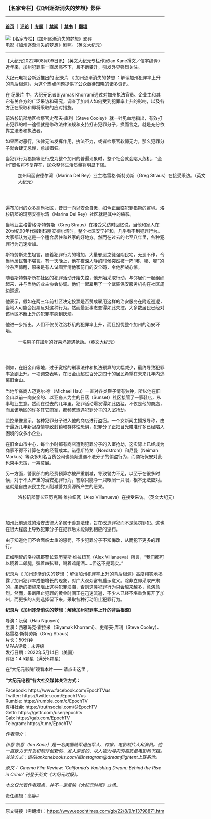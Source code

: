 ### 【名家专栏】《加州逐渐消失的梦想》影评

---

#### [首页](../../../..?n13798871) &nbsp;|&nbsp; [评论](../../../../../epoch-comment?n13798871) &nbsp;|&nbsp; [专题](../../../../../epoch-special?n13798871) &nbsp;|&nbsp; [禁闻](../../../../../epoch-news?n13798871) &nbsp;|&nbsp; [禁书](../../../../../books?n13798871) &nbsp;|&nbsp; [翻墙](https://github.com/gfw-breaker/nogfw/blob/master/README.md?n13798871)


<div><img alt="【名家专栏】《加州逐渐消失的梦想》影评" class="attachment-djy_600_400 size-djy_600_400 wp-post-image" src="https://i.epochtimes.com/assets/uploads/2022/08/id13798872-Cv1-1200x646-600x400.jpg"/>
<div class="caption">
 电影《加州逐渐消失的梦想》剧照。（英文大纪元）
</div></div><hr/><div class="post_content" id="artbody" itemprop="articleBody">
 <!-- article content begin -->
 <p>
  【大纪元2022年08月09日讯】（英文大纪元专栏作家Ian Kane撰文／信宇编译）近年来，加州犯罪率一直居高不下，且不断攀升，引发外界强烈关注。
 </p>
 <p>
  大纪元电视台新近推出的
  <ok href="https://www.epochtimes.com/gb/tag/%E7%BA%AA%E5%BD%95%E7%89%87.html">
   纪录片
  </ok>
  《
  <ok href="https://www.epochtimes.com/gb/tag/%E5%8A%A0%E5%B7%9E%E9%80%90%E6%B8%90%E6%B6%88%E5%A4%B1%E7%9A%84%E6%A2%A6%E6%83%B3.html">
   加州逐渐消失的梦想
  </ok>
  ：解读加州犯罪率上升的背后根源》，为这个热点问题提供了公众亟待知晓的诸多资讯。
 </p>
 <p style="text-align: center;">
 </p>
 <p>
  在
  <ok href="https://www.epochtimes.com/gb/tag/%E7%BA%AA%E5%BD%95%E7%89%87.html">
   纪录片
  </ok>
  中，大纪元记者Siyamak Khorrami通过对加州执法官员、企业主和其它有关各方的广泛采访和研究，调查了加州人如何受到犯罪率上升的影响，以及各方正在采取和即将采取的应对措施。
 </p>
 <p>
  前洛杉矶郡地区检察官史蒂夫‧库利（Steve Cooley）就一针见血地指出，有效打击犯罪的唯一途径就是修改法律法规和支持打击犯罪分子，换而言之，就是充分依靠立法者和执法者。
 </p>
 <p>
  如果面对恶行，法律无法发挥作用，执法不力，或者检察官软弱无力，那么犯罪分子就会肆无忌惮，愈加猖狂。
 </p>
 <p>
  当犯罪行为猖獗等恶行成为整个加州的普遍现象时，整个社会就会陷入危机，“金州”威名将不复存在，民众整体生活质量将明显下降。
 </p>
 <figure aria-describedby="caption-attachment-13798876" class="wp-caption aligncenter" id="attachment_13798876" style="width: 600px">
  <ok href="https://i.epochtimes.com/assets/uploads/2022/08/id13798876-Cv2-600x321.jpg" target="_blank">
   <img alt="" class="size-large wp-image-13798876" src="https://i.epochtimes.com/assets/uploads/2022/08/id13798876-Cv2-600x321-600x321.jpg"/>
  </ok>
  <br/><figcaption class="wp-caption-text" id="caption-attachment-13798876">
   加州玛丽安德尔湾（Marina Del Rey）业主格雷格‧斯特劳斯（Greg Straus）在接受采访。（英文大纪元）
  </figcaption><br/>
 </figure><br/>
 <p>
  遍布加州的众多高尚社区，昔日一向以安全自傲，如今正面临犯罪猖獗的窘境。洛杉矶郡的玛丽安德尔湾（Marina Del Rey）社区就是其中的缩影。
 </p>
 <p>
  当地业主格雷格‧斯特劳斯（Greg Straus）在接受采访时回忆说，当他和家人在20世纪90年代搬到玛丽安德尔湾时，整个社区安宁祥和，几乎看不到犯罪行为。大家都认为这是一个适合居住和养家的好地方。然而在过去的七至八年里，各种犯罪行为迅速增加。
 </p>
 <p>
  斯特劳斯先生坦言，随着犯罪行为的增加，大量邪恶之徒强闯民宅，无恶不作，令当地居民苦不堪言。有一天晚上，他在夜深人静的时候突然被一阵“嘟、嘟、嘟”的吵杂声惊醒，原来是有人试图弄清他家前门的安全码，令他胆战心惊。
 </p>
 <p>
  随着斯特劳斯所在社区的犯罪活动开始失控，他开始采取行动，与邻居们一起组织起来，并与当地的业主协会协调。他们一起雇用了一个武装保安服务机构在社区周边巡逻。
 </p>
 <p>
  他表示，假如在两三年前社区决定投票是否赞成雇用这样的治安服务在附近巡逻，当地人可能会投票反对这种行为。然而最近事态变得如此失控，大多数居民已经对该地区不断上升的犯罪率感到厌烦。
 </p>
 <p>
  他进一步指出，人们不仅关注洛杉矶的犯罪率上升，而且担忧整个加州的治安环境。
 </p>
 <figure aria-describedby="caption-attachment-13798880" class="wp-caption aligncenter" id="attachment_13798880" style="width: 600px">
  <ok href="https://i.epochtimes.com/assets/uploads/2022/08/id13798880-Cv3-600x319.jpg" target="_blank">
   <img alt="" class="size-large wp-image-13798880" src="https://i.epochtimes.com/assets/uploads/2022/08/id13798880-Cv3-600x319-600x319.jpg"/>
  </ok>
  <br/><figcaption class="wp-caption-text" id="caption-attachment-13798880">
   一名男子在加州的好莱坞遭遇抢劫。（英文大纪元）
  </figcaption><br/>
 </figure><br/>
 <p>
  例如，在旧金山等地，过于宽松的刑事法律和执法预算的大幅减少，最终导致犯罪率急剧上升。一项调查表明，在旧金山超过百分之四十的居民希望在未来几年内逃离旧金山。
 </p>
 <p>
  当地华裔商人迈克尔‧徐（Michael Hsu）一直对各类鞋子情有独钟，所以他在旧金山以前一向安全的、以亚裔人为主的日落（Sunset）社区接管了一家鞋店，从事鞋业生意。然而在过去的几年里，犯罪活动爆发得如此凶猛，不仅是他的商店，而且该地区的许多其它商家，都频繁遭遇犯罪分子的入室抢劫。
 </p>
 <p>
  监控录像显示，各种犯罪分子进入他的商店进行盗窃。一个女新闻主播报导称，由于最近几年新冠疫情导致封锁和群体性恐惧，犯罪分子正把目光瞄准许多已经陷入困境的众多小企业。
 </p>
 <p>
  在旧金山市中心，每个小时都有商店遭到犯罪分子的入室抢劫，这实际上已经成为商家不得不计算在内的经营成本。诺德斯特龙（Nordstrom）和尼曼（Neiman Markus）等众多知名百货公司也频频遭遇不法分子的偷盗行为，而商场保安对此也束手无策，一筹莫展。
 </p>
 <p>
  另一方面，警察部门的经费预算亦被严重削减，导致警力不足，以至于在很多时候，对于不太严重的治安犯罪行为，警察只能睁一只眼闭一只眼，根本无法应对。这就是自由派民主党人削减警力资源所产生的恶果。
 </p>
 <figure aria-describedby="caption-attachment-13798882" class="wp-caption aligncenter" id="attachment_13798882" style="width: 600px">
  <ok href="https://i.epochtimes.com/assets/uploads/2022/08/id13798882-Cv4-600x446.jpg" target="_blank">
   <img alt="" class="size-large wp-image-13798882" src="https://i.epochtimes.com/assets/uploads/2022/08/id13798882-Cv4-600x446-600x446.jpg"/>
  </ok>
  <br/><figcaption class="wp-caption-text" id="caption-attachment-13798882">
   洛杉矶郡警长亚历克斯‧维拉纽瓦（Alex Villanueva）在接受采访。（英文大纪元）
  </figcaption><br/>
 </figure><br/>
 <p>
  加州此前通过的治安法律大多属于善意法律，旨在改造罪犯而不是惩罚罪犯。这也在很大程度上导致犯罪分子在犯罪后未能得到相应的惩罚。
 </p>
 <p>
  由于知道他们不会面临太重的惩罚，不少犯罪分子不知悔改，从而犯下更多的罪行。
 </p>
 <p>
  正如明智的洛杉矶郡警长亚历克斯‧维拉纽瓦（Alex Villanueva）所言，“我们都可以跷着二郎腿，弹着四弦琴，喝着鸡尾酒……但这不是现实。”
 </p>
 <p>
  纪录片《
  <ok href="https://www.epochtimes.com/gb/tag/%E5%8A%A0%E5%B7%9E%E9%80%90%E6%B8%90%E6%B6%88%E5%A4%B1%E7%9A%84%E6%A2%A6%E6%83%B3.html">
   加州逐渐消失的梦想
  </ok>
  ：解读加州犯罪率上升的背后根源》高度翔实地揭露了加州犯罪率成倍增长的现象，对广大观众富有启示意义。除非立即采取严肃的、果断的措施来阻止这种犯罪浪潮，否则这类犯罪行为只会越来越多，愈演愈烈。然而，果断阻止犯罪的黄金时间正在迅速流逝，不少人已经不堪重负离开了加州，而更多的人则选择留下来，采取各种行动阻止犯罪行为。
 </p>
 <p>
  <strong>
   纪录片《加州逐渐消失的梦想：解读加州犯罪率上升的背后根源》
  </strong>
 </p>
 <p>
  导演：阮侯（Hau Nguyen）
  <br/>
  主演：西雅玛克‧霍拉米（Siyamak Khorrami）、史蒂夫‧库利（Steve Cooley）、格雷格‧斯特劳斯（Greg Straus）
  <br/>
  片长：50分钟
  <br/>
  MPAA评级：未评级
  <br/>
  发行日期：2022年5月14日（美国）
  <br/>
  评级：4.5颗星（满分5颗星）
 </p>
 <p>
  在“大纪元影院”观看本片——
  <ok href="https://www.theepochtimes.com/californias-vanishing-dream_4453045.html">
   请点击这里
  </ok>
  。
 </p>
 <p>
  <strong>
   “大纪元电视”各大社交媒体关注方式：
  </strong>
 </p>
 <p>
  Facebook: https://www.facebook.com/EpochTVus
  <br/>
  Twitter: https://twitter.com/EpochTVus
  <br/>
  Rumble: https://rumble.com/c/EpochTV
  <br/>
  真相社会: https://truthsocial.com/@EpochTV
  <br/>
  Gettr: https://gettr.com/user/epochtv
  <br/>
  Gab: https://gab.com/EpochTV
  <br/>
  Telegram: https://t.me/EpochTV
 </p>
 <p>
  <em>
   作者简介：
  </em>
 </p>
 <p>
  <em>
   伊恩‧凯恩（Ian Kane）是一名美国陆军退伍军人、作家、电影制片人和演员。他一直致力于开发和制作创新的、发人深省的、以人物为导向的高质量电影和书籍。关注方式：请在iankanebooks.com/或Instagram@dreamflightent上联系他。
  </em>
 </p>
 <p>
  <em>
   原文：
   <ok href="https://www.theepochtimes.com/cinema-film-review-californias-vanishing-dream-behind-the-rise-in-crime_4626457.html?utm_source=ai&amp;utm_medium=search">
    Cinema Film Review: ‘California’s Vanishing Dream: Behind the Rise in Crime’
   </ok>
   刊登于英文《大纪元时报》。
  </em>
 </p>
 <p>
  <em>
   本文仅代表作者观点，并不一定反映《大纪元时报》立场。
  </em>
 </p>
 <p>
  责任编辑：高静#
 </p>
 <!-- article content end -->
 <div id="below_article_ad">
 </div>
</div>


---

原文链接（需翻墙）：https://www.epochtimes.com/gb/22/8/9/n13798871.htm